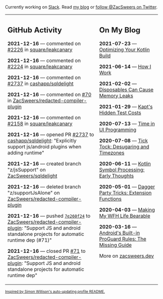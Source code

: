 Currently working on [Slack](https://slack.com/). Read [my blog](https://zacsweers.dev/) or [follow @ZacSweers on Twitter](https://twitter.com/ZacSweers).

<table><tr><td valign="top" width="60%">

## GitHub Activity
<!-- githubActivity starts -->
**2021-12-16** — commented on [#2226](https://github.com/square/leakcanary/pull/2226#issuecomment-996386205) in [square/leakcanary](https://api.github.com/repos/square/leakcanary)

**2021-12-16** — commented on [#2224](https://github.com/square/leakcanary/pull/2224#issuecomment-996385965) in [square/leakcanary](https://api.github.com/repos/square/leakcanary)

**2021-12-16** — commented on [#2737](https://github.com/cashapp/sqldelight/pull/2737#issuecomment-996216308) in [cashapp/sqldelight](https://api.github.com/repos/cashapp/sqldelight)

**2021-12-16** — commented on [#70](https://github.com/ZacSweers/redacted-compiler-plugin/issues/70#issuecomment-996213293) in [ZacSweers/redacted-compiler-plugin](https://api.github.com/repos/ZacSweers/redacted-compiler-plugin)

**2021-12-16** — commented on [#2158](https://github.com/square/leakcanary/pull/2158#issuecomment-996201953) in [square/leakcanary](https://api.github.com/repos/square/leakcanary)

**2021-12-16** — opened PR [#2737](https://api.github.com/repos/cashapp/sqldelight/pulls/2737) to [cashapp/sqldelight](https://api.github.com/repos/cashapp/sqldelight): "Explicitly support js/android plugins when adding runtime"

**2021-12-16** — created branch "z/jsSupport" on [ZacSweers/sqldelight](https://api.github.com/repos/ZacSweers/sqldelight)

**2021-12-16** — deleted branch "z/supportJsAlone" on [ZacSweers/redacted-compiler-plugin](https://api.github.com/repos/ZacSweers/redacted-compiler-plugin)

**2021-12-16** — pushed [`7e260f24`](https://github.com/ZacSweers/redacted-compiler-plugin/commit/7e260f24ed7ab4e2a3444c69bfec8ea1bbe4cfad) to [ZacSweers/redacted-compiler-plugin](https://api.github.com/repos/ZacSweers/redacted-compiler-plugin): "Support JS and android standalone projects for automatic runtime dep (#71)"

**2021-12-16** — closed PR [#71](https://api.github.com/repos/ZacSweers/redacted-compiler-plugin/pulls/71) to [ZacSweers/redacted-compiler-plugin](https://api.github.com/repos/ZacSweers/redacted-compiler-plugin): "Support JS and android standalone projects for automatic runtime dep"
<!-- githubActivity ends -->
</td><td valign="top" width="40%">

## On My Blog
<!-- blog starts -->
**2021-07-23** — [Optimizing Your Kotlin Build](https://www.zacsweers.dev/optimizing-your-kotlin-build/)

**2021-06-14** — [How I Work](https://www.zacsweers.dev/how-i-work/)

**2021-02-02** — [Disposables Can Cause Memory Leaks](https://www.zacsweers.dev/disposables-can-cause-memory-leaks/)

**2021-01-29** — [Kapt's Hidden Test Costs](https://www.zacsweers.dev/kapts-hidden-test-costs/)

**2020-07-13** — [Time in UI Programming](https://www.zacsweers.dev/time-in-ui/)

**2020-07-08** — [Tick Tock: Desugaring and Timezones](https://www.zacsweers.dev/ticktock-desugaring-timezones/)

**2020-06-11** — [Kotlin Symbol Processing: Early Thoughts](https://www.zacsweers.dev/kotlin-symbol-processor-early-thoughts/)

**2020-05-01** — [Dagger Party Tricks: Extension Functions](https://www.zacsweers.dev/dagger-party-tricks-extension-functions/)

**2020-04-03** — [Making My WFH Life Bearable](https://www.zacsweers.dev/making-wfh-life-bearable/)

**2020-03-16** — [Android's Built-in ProGuard Rules: The Missing Guide](https://www.zacsweers.dev/android-proguard-rules/)
<!-- blog ends -->
More on [zacsweers.dev](https://zacsweers.dev/)
</td></tr></table>

<sub><a href="https://simonwillison.net/2020/Jul/10/self-updating-profile-readme/">Inspired by Simon Willison's auto-updating profile README.</a></sub>